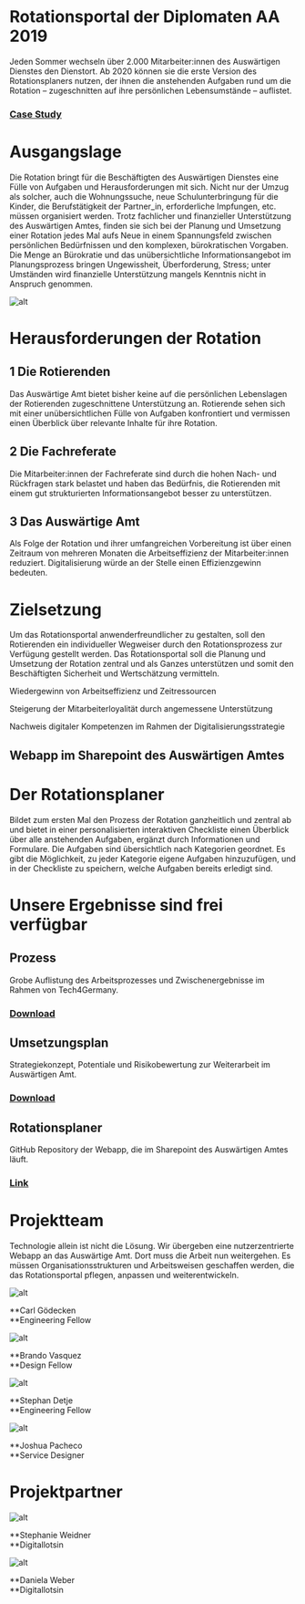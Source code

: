 #  **Rotationsportal der Diplomaten AA 2019**


Jeden Sommer wechseln über 2.000 Mitarbeiter:innen des Auswärtigen Dienstes den Dienstort. Ab 2020 können sie die erste Version des Rotationsplaners nutzen, der ihnen die anstehenden Aufgaben rund um die Rotation – zugeschnitten auf ihre persönlichen Lebensumstände – auflistet.


### [Case Study](https://medium.com/tech4germany/fallstudie-rotationsportal-planungstool-zur-unterst%C3%BCtzung-der-rotation-15d852f494b8)


# Ausgangslage

Die Rotation bringt für die Beschäftigten des Auswärtigen Dienstes eine Fülle von Aufgaben und Herausforderungen mit sich. Nicht nur der Umzug als solcher, auch die Wohnungssuche, neue Schulunterbringung für die Kinder, die Berufstätigkeit der Partner_in, erforderliche Impfungen, etc. müssen organisiert werden. Trotz fachlicher und finanzieller Unterstützung des Auswärtigen Amtes, finden sie sich bei der Planung und Umsetzung einer Rotation jedes Mal aufs Neue in einem Spannungsfeld zwischen persönlichen Bedürfnissen und den komplexen, bürokratischen Vorgaben. Die Menge an Bürokratie und das unübersichtliche Informationsangebot im Planungsprozess bringen Ungewissheit, Überforderung, Stress; unter Umständen wird finanzielle Unterstützung mangels Kenntnis nicht in Anspruch genommen.

![alt](01_Ausgangslage-980x654.png)


# Herausforderungen der Rotation


## 1 Die Rotierenden

Das Auswärtige Amt bietet bisher keine auf die persönlichen Lebenslagen der Rotierenden zugeschnittene Unterstützung an. Rotierende sehen sich mit einer unübersichtlichen Fülle von Aufgaben konfrontiert und vermissen einen Überblick über relevante Inhalte für ihre Rotation.


## 2 Die Fachreferate

Die Mitarbeiter:innen der Fachreferate sind durch die hohen Nach- und Rückfragen stark belastet und haben das Bedürfnis, die Rotierenden mit einem gut strukturierten Informationsangebot besser zu unterstützen. 


## 3 Das Auswärtige Amt

Als Folge der Rotation und ihrer umfangreichen Vorbereitung ist über einen Zeitraum von mehreren Monaten die Arbeitseffizienz der Mitarbeiter:innen reduziert. Digitalisierung würde an der Stelle einen Effizienzgewinn bedeuten.


# Zielsetzung

Um das Rotationsportal anwenderfreundlicher zu gestalten, soll  den Rotierenden ein individueller Wegweiser durch den Rotationsprozess zur Verfügung gestellt werden. Das Rotationsportal soll die Planung und Umsetzung der Rotation zentral und als Ganzes unterstützen und somit den Beschäftigten Sicherheit und Wertschätzung vermitteln. 

Wiedergewinn von Arbeitseffizienz und Zeitressourcen

Steigerung der Mitarbeiterloyalität durch angemessene Unterstützung

Nachweis digitaler Kompetenzen im Rahmen der Digitalisierungsstrategie


## Webapp im Sharepoint des Auswärtigen Amtes


# Der Rotationsplaner

Bildet zum ersten Mal den Prozess der Rotation ganzheitlich und zentral ab und bietet in einer personalisierten interaktiven Checkliste einen Überblick über alle anstehenden Aufgaben, ergänzt durch Informationen und Formulare. Die Aufgaben sind übersichtlich nach Kategorien geordnet. Es gibt die Möglichkeit, zu jeder Kategorie eigene Aufgaben hinzuzufügen, und in der Checkliste zu speichern, welche Aufgaben bereits erledigt sind.


# Unsere Ergebnisse sind frei verfügbar


## Prozess

Grobe Auflistung des Arbeitsprozesses und Zwischenergebnisse im Rahmen von Tech4Germany. 


### [Download](f1_Prozesspapier.pdf) 


## Umsetzungsplan

Strategiekonzept, Potentiale und Risikobewertung zur Weiterarbeit im Auswärtigen Amt.


### [Download](f2_Umsetzungsplan_Veroeffentlichung-auf-Projektseite.pdf) 


## Rotationsplaner

GitHub Repository der Webapp, die im Sharepoint des Auswärtigen Amtes läuft.


### [Link](https://github.com/tech4germany/rotationsplaner) 


# Projektteam

Technologie allein ist nicht die Lösung. Wir übergeben eine nutzerzentrierte Webapp an das Auswärtige Amt. Dort muss die Arbeit nun weitergehen. Es müssen Organisationsstrukturen und Arbeitsweisen geschaffen werden, die das Rotationsportal pflegen, anpassen und weiterentwickeln.

![alt](02_Carl_Gödecken.png)

**Carl Gödecken \
**Engineering Fellow

![alt](03_Brando_Vasquez.png)

**Brando Vasquez \
**Design Fellow

![alt](04_Stephan_Detje.png)

**Stephan Detje \
**Engineering Fellow

![alt](05_Joshua_Pacheco.png)

**Joshua Pacheco \
**Service Designer


# Projektpartner

![alt](06_Stephanie_Weidner.png)

**Stephanie Weidner \
**Digitallotsin

![alt](07_Daniela_Weber.png)

**Daniela Weber \
**Digitallotsin
